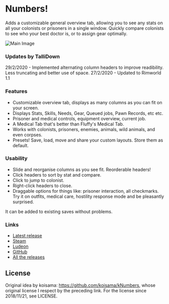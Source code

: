 # Numbers!

Adds a customizable general overview tab, allowing you to see any stats on all your colonists or prisoners in a single window. Quickly compare colonists to see who your best doctor is, or to assign gear optimally.


![Main Image](./.github/assets/images/img1.png)

### Updates by TalliDown
29/2/2020 - Implemented alternating column headers to improve readibility. Less truncating and better use of space.
27/2/2020 - Updated to Rimworld 1.1

### Features

- Customizable overview tab, displays as many columns as you can fit on your screen.
- Displays Stats, Skills, Needs, Gear, Queued jobs, Pawn Records, etc etc.
- Prisoner and medical controls, equipment overview, current job.
- A Medical Tab that's better than Fluffy's Medical Tab.
- Works with colonists, prisoners, enemies, animals, wild animals, and even corpses.
- Presets! Save, load, move and share your custom layouts. Store them as default.

### Usability

- Slide and reorganise columns as you see fit. Reorderable headers!
- Click headers to sort by stat and compare.
- Click to jump to colonist.
- Right-click headers to close.
- Draggable options for things like: prisoner interaction, all checkmarks. Try it on outfits, medical care, hostility response mode and be pleasantly surprised.

It can be added to existing saves without problems.

### Links

- [Latest release](https://github.com/Mehni/kNumbers/releases/latest)
- [Steam](https://steamcommunity.com/sharedfiles/filedetails/?id=1414302321)
- [Ludeon](https://ludeon.com/forums/index.php?topic=35832.0)
- [GitHub](https://github.com/Mehni/kNumbers)
- [All the releases](https://github.com/Mehni/kNumbers/releases)

## License

Original idea by koisama: https://github.com/koisama/kNumbers, whose original license I respect by the preceding link. For the license since 2018/11/21, see LICENSE.